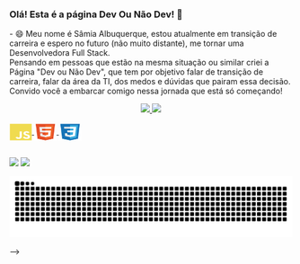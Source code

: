 ### Olá! Esta é a página Dev Ou Não Dev! 👋


 <p> - 😄  Meu nome é Sâmia Albuquerque, estou atualmente em transição de carreira e espero no futuro (não muito distante), me tornar uma Desenvolvedora Full Stack. <br>Pensando em pessoas que estão na mesma situação ou similar criei a Página "Dev ou Não Dev", que tem por objetivo falar de transição de carreira, falar da área da TI, dos medos e dúvidas que pairam essa decisão. <br>
Convido você a embarcar comigo nessa jornada que está só começando!
  
  </p>

<div align="center">
  <a href="https://github.com/devOuNaoDev">
  <img height="150em" src="https://github-readme-stats.vercel.app/api?username=devOuNaoDev&show_icons=true&theme=great-gatsby&include_all_commits=true&count_private=true"/>
  <img height="150em" src="https://github-readme-stats.vercel.app/api/top-langs/?username=devOuNaoDev&layout=compact&langs_count=7&theme=great-gatsby"/>
</div>
  <div style="display: inline_block"><br>
  <img align="center" alt="Rafa-Js" height="30" width="40" src="https://raw.githubusercontent.com/devicons/devicon/master/icons/javascript/javascript-plain.svg">
  <img align="center" alt="Rafa-HTML" height="30" width="40" src="https://raw.githubusercontent.com/devicons/devicon/master/icons/html5/html5-original.svg">
  <img align="center" alt="Rafa-CSS" height="30" width="40" src="https://raw.githubusercontent.com/devicons/devicon/master/icons/css3/css3-original.svg">
</div>
  
  ##
 
<div> 
   <a href="https://www.instagram.com/devounaodev" target="_blank"><img src="https://img.shields.io/badge/-Instagram-%23E4405F?style=for-the-badge&logo=instagram&logoColor=white" target="_blank"></a>
   <a href = "mailto:devounaodev.01@gmail.com"><img src="https://img.shields.io/badge/-Gmail-%23333?style=for-the-badge&logo=gmail&logoColor=white" target="_blank"></a>
 
 
  ![Snake animation](https://github.com/devOuNaoDev/devOuNaoDev/blob/output/github-contribution-grid-snake.svg)
 
</div>

-->
